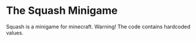 # The Squash Minigame
Squash is a minigame for minecraft.
Warning! The code contains hardcoded values.